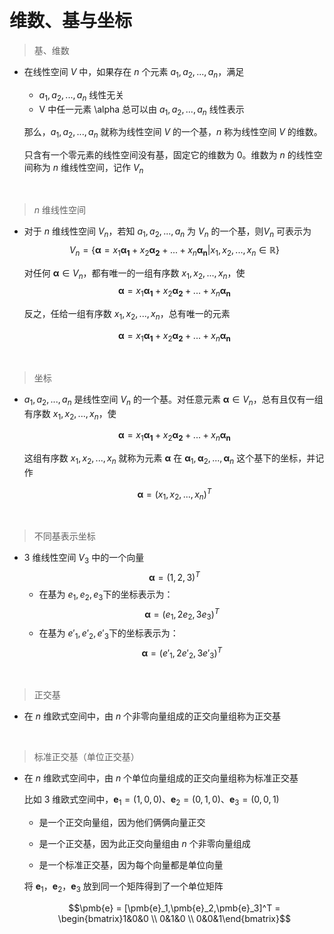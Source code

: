 &emsp;
# 维数、基与坐标

>基、维数
- 在线性空间 $V$ 中，如果存在 $n$ 个元素 $a_1, a_2, ..., a_n$，满足
    - $a_1, a_2, ..., a_n$ 线性无关
    - V 中任一元素 \alpha 总可以由 $a_1, a_2, ..., a_n$ 线性表示

    那么，$a_1, a_2, ..., a_n$ 就称为线性空间 $V$ 的一个基，$n$ 称为线性空间 $V$ 的维数。

    只含有一个零元素的线性空间没有基，固定它的维数为 $0$。维数为 $n$ 的线性空间称为 $n$ 维线性空间，记作 $V_n$

&emsp;
>$n$ 维线性空间
- 对于 $n$ 维线性空间 $V_n$，若知 $a_1, a_2, ..., a_n$ 为 $V_n$ 的一个基，则$V_n$ 可表示为
    $$V_n = \{\pmb{\alpha} = x_1\pmb{\alpha_1} + x_2\pmb{\alpha_2} + ... + x_n\pmb{\alpha_n} | x_1, x_2, ..., x_n \in \mathbb{R}\}$$

    对任何 $\pmb{\alpha} \in V_n$，都有唯一的一组有序数 $x_1, x_2, ..., x_n$，使
    $$\pmb{\alpha} = x_1\pmb{\alpha_1} + x_2\pmb{\alpha_2} + ... + x_n\pmb{\alpha_n} $$

    反之，任给一组有序数 $x_1, x_2, ..., x_n$，总有唯一的元素

    $$\pmb{\alpha} = x_1\pmb{\alpha_1} + x_2\pmb{\alpha_2} + ... + x_n\pmb{\alpha_n}$$

&emsp;
>坐标
- $a_1, a_2, ..., a_n$ 是线性空间 $V_n$ 的一个基。对任意元素 $\pmb{\alpha} \in V_n$，总有且仅有一组有序数 $x_1, x_2, ..., x_n$，使

    $$\pmb{\alpha} = x_1\pmb{\alpha_1} + x_2\pmb{\alpha_2} + ... + x_n\pmb{\alpha_n}$$

    这组有序数 $x_1, x_2, ..., x_n$ 就称为元素 $\pmb{\alpha}$ 在 $\pmb{\alpha}_1, \pmb{\alpha}_2, ..., \pmb{\alpha}_n$ 这个基下的坐标，并记作

    $$\pmb{\alpha} = (x_1, x_2,..., x_n)^T$$

&emsp;
>不同基表示坐标
- $3$ 维线性空间 $V_3$ 中的一个向量 $$\pmb{\alpha} = (1, 2, 3)^T$$
    - 在基为 $e_1, e_2, e_3$下的坐标表示为：
    $$\pmb{\alpha} = (e_1, 2e_2, 3e_3)^T$$
    - 在基为 $e'_1, e'_2, e'_3$下的坐标表示为：
    $$\pmb{\alpha} = (e'_1, 2e'_2, 3e'_3)^T$$

&emsp;
>正交基
- 在 $n$ 维欧式空间中，由 $n$ 个非零向量组成的正交向量组称为正交基

&emsp;
>标准正交基（单位正交基）
- 在 $n$ 维欧式空间中，由 $n$ 个单位向量组成的正交向量组称为标准正交基

    比如 $3$ 维欧式空间中，$\pmb{e}_1 = (1,0,0)、\pmb{e}_2 = (0,1,0)、\pmb{e}_3 = (0,0,1)$
    - 是一个正交向量组，因为他们俩俩向量正交
    
    - 是一个正交基，因为此正交向量组由 $n$ 个非零向量组成
    - 是一个标准正交基，因为每个向量都是单位向量

    将 $\pmb{e}_1，\pmb{e}_2，\pmb{e}_3$ 放到同一个矩阵得到了一个单位矩阵

    $$\pmb{e} = [\pmb{e}_1,\pmb{e}_2,\pmb{e}_3]^T =
    \begin{bmatrix}1&0&0 \\ 0&1&0 \\ 0&0&1\end{bmatrix}$$
